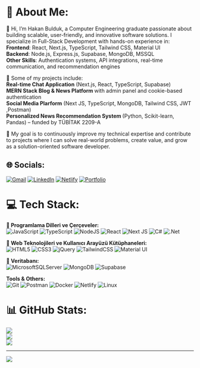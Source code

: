 # 💫 About Me:
👋 Hi, I’m Hakan Bulduk, a Computer Engineering graduate passionate about building scalable, user-friendly, and innovative software solutions.
I specialize in Full-Stack Development with hands-on experience in:  
<b>Frontend</b>: React, Next.js, TypeScript, Tailwind CSS, Material UI  
<b>Backend</b>: Node.js, Express.js, Supabase, MongoDB, MSSQL  
<b>Other Skills</b>: Authentication systems, API integrations, real-time communication, and recommendation engines  

🚀 Some of my projects include:  
<b>Real-time Chat Application</b> (Next.js, React, TypeScript, Supabase)  
<b>MERN Stack Blog & News Platform </b> with admin panel and cookie-based authentication  
<b>Social Media Plarform</b> (Next JS, TypeScript, MongoDB, Tailwind CSS, JWT ,Postman)  
<b>Personalized News Recommendation System </b> (Python, Scikit-learn, Pandas) – funded by TÜBİTAK 2209-A  

🎯 My goal is to continuously improve my technical expertise and contribute to projects where I can solve real-world problems, create value, and grow as a solution-oriented software developer.
## 🌐 Socials:
[![Gmail](https://img.shields.io/badge/Email-D14836?style=for-the-badge&logo=gmail&logoColor=white)](mailto:buldukhakan82@gmail.com)
[![LinkedIn](https://img.shields.io/badge/LinkedIn-%230077B5.svg?logo=linkedin&logoColor=white)](https://linkedin.com/in/hakan-bulduk-b3a084317)
[![Netlify](https://img.shields.io/badge/Netlify-%2300C7B7.svg?logo=netlify&logoColor=white)](https://app.netlify.com/teams/buldukhakan82/sites)
[![Portfolio](https://img.shields.io/badge/Portfolio-%23121011.svg?logo=vercel&logoColor=white)](https://hakan-portfolio-site.netlify.app/)

# 💻 Tech Stack:

**🔹 Programlama Dilleri ve Çerçeveler:**  
![JavaScript](https://img.shields.io/badge/javascript-%23323330.svg?style=for-the-badge&logo=javascript&logoColor=%23F7DF1E)
![TypeScript](https://img.shields.io/badge/typescript-%23007ACC.svg?style=for-the-badge&logo=typescript&logoColor=white)
![NodeJS](https://img.shields.io/badge/node.js-6DA55F?style=for-the-badge&logo=node.js&logoColor=white)
![React](https://img.shields.io/badge/react-%2320232a.svg?style=for-the-badge&logo=react&logoColor=%2361DAFB)
![Next JS](https://img.shields.io/badge/Next-black?style=for-the-badge&logo=next.js&logoColor=white)
![C#](https://img.shields.io/badge/c%23-%23239120.svg?style=for-the-badge&logo=csharp&logoColor=white)
![.Net](https://img.shields.io/badge/.NET-5C2D91?style=for-the-badge&logo=dotnet&logoColor=white)

**🔹 Web Teknolojileri ve Kullanıcı Arayüzü Kütüphaneleri:**  
![HTML5](https://img.shields.io/badge/html5-%23E34F26.svg?style=for-the-badge&logo=html5&logoColor=white)
![CSS3](https://img.shields.io/badge/css3-%231572B6.svg?style=for-the-badge&logo=css3&logoColor=white)
![jQuery](https://img.shields.io/badge/jQuery-0769AD?style=for-the-badge&logo=jquery&logoColor=white)
![TailwindCSS](https://img.shields.io/badge/tailwindcss-%2338B2AC.svg?style=for-the-badge&logo=tailwind-css&logoColor=white)
![Material UI](https://img.shields.io/badge/Material%20UI-007FFF?style=for-the-badge&logo=mui&logoColor=white)

**🔹 Veritabanı:**  
![MicrosoftSQLServer](https://img.shields.io/badge/Microsoft%20SQL%20Server-CC2927?style=for-the-badge&logo=microsoft%20sql%20server&logoColor=white)
![MongoDB](https://img.shields.io/badge/MongoDB-%234ea94b.svg?style=for-the-badge&logo=mongodb&logoColor=white)
![Supabase](https://img.shields.io/badge/Supabase-3ECF8E?style=for-the-badge&logo=supabase&logoColor=white)

**Tools & Others:**  
![Git](https://img.shields.io/badge/git-%23F05033.svg?style=for-the-badge&logo=git&logoColor=white)
![Postman](https://img.shields.io/badge/Postman-FF6C37?style=for-the-badge&logo=postman&logoColor=white)
![Docker](https://img.shields.io/badge/docker-%230db7ed.svg?style=for-the-badge&logo=docker&logoColor=white)
![Netlify](https://img.shields.io/badge/netlify-%23000000.svg?style=for-the-badge&logo=netlify&logoColor=#00C7B7)
![Linux](https://img.shields.io/badge/Linux-FCC624?style=for-the-badge&logo=linux&logoColor=black)

# 📊 GitHub Stats:
![](https://github-readme-stats.vercel.app/api?username=hakan4773&theme=dark&hide_border=false&include_all_commits=false&count_private=false)<br/>
![](https://nirzak-streak-stats.vercel.app/?user=hakan4773&theme=dark&hide_border=false)<br/>
![](https://github-readme-stats.vercel.app/api/top-langs/?username=hakan4773&theme=dark&hide_border=false&include_all_commits=false&count_private=false&layout=compact)

---
[![](https://visitcount.itsvg.in/api?id=hakan4773&icon=0&color=0)](https://visitcount.itsvg.in)

<!-- Proudly created with GPRM ( https://gprm.itsvg.in ) -->
